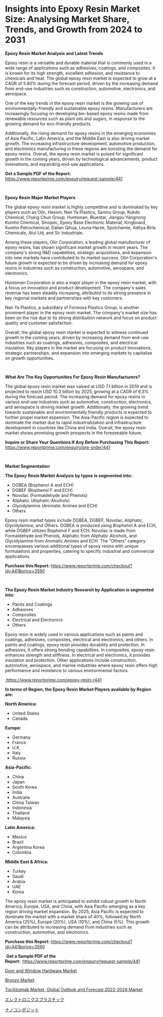 <p><h1>Insights into Epoxy Resin Market Size: Analysing Market Share, Trends, and Growth from 2024 to 2031</h1></p><p><strong>Epoxy Resin Market Analysis and Latest Trends</strong></p>
<p><p>Epoxy resin is a versatile and durable material that is commonly used in a wide range of applications such as adhesives, coatings, and composites. It is known for its high strength, excellent adhesion, and resistance to chemicals and heat. The global epoxy resin market is expected to grow at a CAGR of 5.80% during the forecast period, driven by the increasing demand from end-use industries such as construction, automotive, electronics, and aerospace.</p><p>One of the key trends in the epoxy resin market is the growing use of environmentally-friendly and sustainable epoxy resins. Manufacturers are increasingly focusing on developing bio-based epoxy resins made from renewable resources such as plant oils and sugars, in response to the growing demand for eco-friendly products.</p><p>Additionally, the rising demand for epoxy resins in the emerging economies of Asia Pacific, Latin America, and the Middle East is also driving market growth. The increasing infrastructure development, automotive production, and electronics manufacturing in these regions are boosting the demand for epoxy resins. Overall, the epoxy resin market is poised for significant growth in the coming years, driven by technological advancements, product innovations, and expanding end-use applications.</p></p>
<p><strong>Get a Sample PDF of the Report:&nbsp;</strong> <a href="https://www.reportprime.com/enquiry/request-sample/441">https://www.reportprime.com/enquiry/request-sample/441</a></p>
<p>&nbsp;</p>
<p><strong>Epoxy Resin Major Market Players</strong></p>
<p><p>The global epoxy resin market is highly competitive and is dominated by key players such as Olin, Hexion, Nan Ya Plastics, Sanmu Group, Kukdo Chemical, Chang Chun Group, Huntsman, Bluestar, Jiangsu Yangnong Kumho Chemical, Sinopec, Epoxy Base Electronic Material, Kingboard, Kumho Petrochemical, Dalian Qihua, Leuna Harze, Spolchemie, Aditya Birla Chemicals, Atul Ltd, and Sir Industriale.</p><p>Among these players, Olin Corporation, a leading global manufacturer of epoxy resins, has shown significant market growth in recent years. The company's strong R&D capabilities, strategic acquisitions, and expansion into new markets have contributed to its market success. Olin Corporation's future growth is expected to be driven by increasing demand for epoxy resins in industries such as construction, automotive, aerospace, and electronics.</p><p>Huntsman Corporation is also a major player in the epoxy resin market, with a focus on innovation and product development. The company's sales revenue has been steadily increasing, attributed to its strong presence in key regional markets and partnerships with key customers.</p><p>Nan Ya Plastics, a subsidiary of Formosa Plastics Group, is another prominent player in the epoxy resin market. The company's market size has been on the rise due to its strong distribution network and focus on product quality and customer satisfaction.</p><p>Overall, the global epoxy resin market is expected to witness continued growth in the coming years, driven by increasing demand from end-use industries such as coatings, adhesives, composites, and electrical insulation. Key players in the market are focusing on product innovations, strategic partnerships, and expansion into emerging markets to capitalize on growth opportunities.</p></p>
<p>&nbsp;</p>
<p><strong>What Are The Key Opportunities For Epoxy Resin Manufacturers?</strong></p>
<p><p>The global epoxy resin market was valued at USD 7.1 billion in 2019 and is projected to reach USD 10.3 billion by 2025, growing at a CAGR of 6.3% during the forecast period. The increasing demand for epoxy resins in various end-use industries such as automotive, construction, electronics, and aerospace is driving market growth. Additionally, the growing trend towards sustainable and environmentally friendly products is expected to further propel market expansion. The Asia-Pacific region is expected to dominate the market due to rapid industrialization and infrastructure development in countries like China and India. Overall, the epoxy resin market shows promising growth prospects in the foreseeable future.</p></p>
<p><strong>Inquire or Share Your Questions If Any Before Purchasing This Report:</strong> <a href="https://www.reportprime.com/enquiry/pre-order/441">https://www.reportprime.com/enquiry/pre-order/441</a></p>
<p>&nbsp;</p>
<p><strong>Market Segmentation</strong></p>
<p><strong>The Epoxy Resin Market Analysis by types is segmented into:</strong></p>
<p><ul><li>DGBEA (Bisphenol A and ECH)</li><li>DGBEF (Bisphenol F and ECH)</li><li>Novolac (Formaldehyde and Phenols)</li><li>Aliphatic (Aliphatic Alcohols)</li><li>Glycidylamine (Aromatic Amines and ECH)</li><li>Others</li></ul></p>
<p><p>Epoxy resin market types include DGBEA, DGBEF, Novolac, Aliphatic, Glycidylamine, and Others. DGBEA is produced using Bisphenol A and ECH, while DGBEF utilizes Bisphenol F and ECH. Novolac is made from Formaldehyde and Phenols, Aliphatic from Aliphatic Alcohols, and Glycidylamine from Aromatic Amines and ECH. The "Others" category encompasses various additional types of epoxy resins with unique formulations and properties, catering to specific industrial and commercial applications.</p></p>
<p><strong>Purchase this Report:&nbsp;</strong><a href="https://www.reportprime.com/checkout?id=441&price=3590">https://www.reportprime.com/checkout?id=441&price=3590</a></p>
<p>&nbsp;</p>
<p><strong>The Epoxy Resin Market Industry Research by Application is segmented into:</strong></p>
<p><ul><li>Paints and Coatings</li><li>Adhesives</li><li>Composites</li><li>Electrical and Electronics</li><li>Others</li></ul></p>
<p><p>Epoxy resin is widely used in various applications such as paints and coatings, adhesives, composites, electrical and electronics, and others. In paints and coatings, epoxy resin provides durability and protection. In adhesives, it offers strong bonding capabilities. In composites, epoxy resin enhances strength and stiffness. In electrical and electronics, it provides insulation and protection. Other applications include construction, automotive, aerospace, and marine industries where epoxy resin offers high performance and resistance to various environmental factors.</p></p>
<p><a href="https://www.reportprime.com/epoxy-resin-r441">&nbsp;https://www.reportprime.com/epoxy-resin-r441</a></p>
<p><strong>In terms of Region, the Epoxy Resin Market Players available by Region are:</strong></p>
<p>
    <p> <strong> North America: </strong>
        <ul>
            <li>United States</li>
            <li>Canada</li>
        </ul>
        </p> 
    <p> <strong> Europe: </strong>
        <ul>
            <li>Germany</li>
            <li>France</li>
            <li>U.K.</li>
            <li>Italy</li>
            <li>Russia</li>
        </ul>
        </p> 
    <p> <strong> Asia-Pacific: </strong>
        <ul>
            <li>China</li>
            <li>Japan</li>
            <li>South Korea</li>
            <li>India</li>
            <li>Australia</li>
            <li>China Taiwan</li>
            <li>Indonesia</li>
            <li>Thailand</li>
            <li>Malaysia</li>
        </ul>
        </p> 
    <p> <strong> Latin America: </strong>
        <ul>
            <li>Mexico</li>
            <li>Brazil</li>
            <li>Argentina Korea</li>
            <li>Colombia</li>
        </ul>
        </p> 
    <p> <strong> Middle East & Africa: </strong>
        <ul>
            <li>Turkey</li>
            <li>Saudi</li>
            <li>Arabia</li>
            <li>UAE</li>
            <li>Korea</li>
        </ul>
    </p>
    </p>
<p><p>The epoxy resin market is anticipated to exhibit robust growth in North America, Europe, USA, and China, with Asia Pacific emerging as a key region driving market expansion. By 2025, Asia Pacific is expected to dominate the market with a market share of 40%, followed by North America (25%), Europe (20%), USA (10%), and China (5%). This growth can be attributed to increasing demand from industries such as construction, automotive, and electronics.</p></p>
<p><strong>Purchase this Report: </strong><a href="https://www.reportprime.com/checkout?id=441&price=3590">https://www.reportprime.com/checkout?id=441&price=3590</a></p>
<p>&nbsp;<strong>Get a Sample PDF of the Report:&nbsp;&nbsp;</strong><a href="https://www.reportprime.com/enquiry/request-sample/441">https://www.reportprime.com/enquiry/request-sample/441</a></p>
<p><strong></strong></p>
<p><p><a href="https://www.linkedin.com/pulse/door-window-hardware-market-outlook-forecast-from-2024-2031-xr9ee">Door and Window Hardware Market</a></p><p><a href="https://github.com/pennyaldbrittonh658/Market-Research-Report-List-1/blob/main/bronze-market.md">Bronze Market</a></p><p><a href="https://medium.com/@guadaluannon456456/tocilizumab-market-global-outlook-and-forecast-2022-2028-market-size-share-trends-analysis-2f8483bf17a6">Tocilizumab Market, Global Outlook and Forecast 2022-2028 Market</a></p><p><a href="https://medium.com/@ifhhndtz21/%E5%9C%B0%E5%9F%9F-%E3%82%BF%E3%82%A4%E3%83%97-%E3%83%8F%E3%83%AD%E3%82%B2%E3%83%B3%E5%8C%96%E3%82%BF%E3%82%A4%E3%83%97-%E9%9D%9E%E3%83%8F%E3%83%AD%E3%82%B2%E3%83%B3%E5%8C%96%E3%82%BF%E3%82%A4%E3%83%97-%E3%81%8A%E3%82%88%E3%81%B3%E5%BF%9C%E7%94%A8-%E4%BF%9D%E8%AD%B7%E8%A3%85%E7%BD%AE-%E9%9B%BB%E7%B7%9A%E3%81%8A%E3%82%88%E3%81%B3%E3%82%B1%E3%83%BC%E3%83%96%E3%83%AB-%E9%AB%98-%E4%BD%8E%E9%9B%BB%E5%9C%A7%E9%9B%BB%E6%B0%97%E6%A9%9F%E5%99%A8-%E3%83%91%E3%83%AF%E3%83%BC%E3%82%AD%E3%83%A3%E3%83%91%E3%82%B7%E3%82%BF-%E3%81%9D%E3%81%AE%E4%BB%96-%E3%81%AB%E3%82%88%E3%82%8B%E3%82%B0%E3%83%AD%E3%83%BC%E3%83%90%E3%83%AB%E9%9B%BB%E5%AD%90%E3%83%97%E3%83%A9%E3%82%B9%E3%83%81%E3%83%83%E3%82%AF%E5%B8%82%E5%A0%B4%E3%83%88%E3%83%AC%E3%83%B3%E3%83%89%E3%81%A8%E6%88%90%E9%95%B7%E6%A9%9F%E4%BC%9A%E3%82%92%E8%A9%95-1bb0877d1542">エレクトロニクスプラスチック</a></p><p><a href="https://medium.com/@ifhhndtz21/%E3%83%8A%E3%83%8E%E3%82%B3%E3%83%B3%E3%83%9D%E3%82%B8%E3%83%83%E3%83%88%E5%B8%82%E5%A0%B4%E6%A6%82%E8%A6%81-2024%E5%B9%B4%E3%81%8B%E3%82%892031%E5%B9%B4%E3%81%BE%E3%81%A7%E3%81%AE%E4%B8%96%E7%95%8C%E5%B8%82%E5%A0%B4%E3%83%88%E3%83%AC%E3%83%B3%E3%83%89%E3%81%A8%E5%B0%86%E6%9D%A5%E3%81%AE%E5%B1%95%E6%9C%9B-6d13f1e6cc7a">ナノコンポジット</a></p></p>